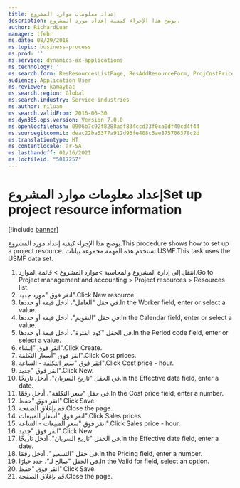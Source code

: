 ```yaml
---
title: إعداد معلومات موارد المشروع
description: يوضح هذا الإجراء كيفية إعداد مورد المشروع.
author: RichardLuan
manager: tfehr
ms.date: 08/29/2018
ms.topic: business-process
ms.prod: ''
ms.service: dynamics-ax-applications
ms.technology: ''
ms.search.form: ResResourcesListPage, ResAddResourceForm, ProjCostPriceHour, ProjSalesPriceHour
audience: Application User
ms.reviewer: kamaybac
ms.search.region: Global
ms.search.industry: Service industries
ms.author: riluan
ms.search.validFrom: 2016-06-30
ms.dyn365.ops.version: Version 7.0.0
ms.openlocfilehash: 0906b7c92f8288adf834ccd33f0ca0df40cd4f44
ms.sourcegitcommit: deac22ba5377a912d93fe408c5ae875706378c2d
ms.translationtype: HT
ms.contentlocale: ar-SA
ms.lasthandoff: 01/16/2021
ms.locfileid: "5017257"
---
```

# <a name="set-up-project-resource-information"></a><span data-ttu-id="3f2cc-103">إعداد معلومات موارد المشروع</span><span class="sxs-lookup"><span data-stu-id="3f2cc-103">Set up project resource information</span></span>

[!include [banner](../../includes/banner.md)]

<span data-ttu-id="3f2cc-104">يوضح هذا الإجراء كيفية إعداد مورد المشروع.</span><span class="sxs-lookup"><span data-stu-id="3f2cc-104">This procedure shows how to set up a project resource.</span></span> <span data-ttu-id="3f2cc-105">تستخدم هذه المهمة مجموعة بيانات USMF.</span><span class="sxs-lookup"><span data-stu-id="3f2cc-105">This task uses the USMF data set.</span></span>

1. <span data-ttu-id="3f2cc-106">انتقل إلى إدارة المشروع والمحاسبة >موارد المشروع > قائمة الموارد.</span><span class="sxs-lookup"><span data-stu-id="3f2cc-106">Go to Project management and accounting > Project resources > Resources list.</span></span>
2. <span data-ttu-id="3f2cc-107">انقر فوق "مورد جديد".</span><span class="sxs-lookup"><span data-stu-id="3f2cc-107">Click New resource.</span></span>
3. <span data-ttu-id="3f2cc-108">في حقل "العامل"، أدخل قيمة أو حددها.</span><span class="sxs-lookup"><span data-stu-id="3f2cc-108">In the Worker field, enter or select a value.</span></span>
4. <span data-ttu-id="3f2cc-109">في حقل "التقويم"، أدخل قيمة أو حددها.</span><span class="sxs-lookup"><span data-stu-id="3f2cc-109">In the Calendar field, enter or select a value.</span></span>
5. <span data-ttu-id="3f2cc-110">في الحقل "كود الفترة‬"، أدخل قيمة أو حددها.</span><span class="sxs-lookup"><span data-stu-id="3f2cc-110">In the Period code field, enter or select a value.</span></span>
6. <span data-ttu-id="3f2cc-111">انقر فوق "إنشاء".</span><span class="sxs-lookup"><span data-stu-id="3f2cc-111">Click Create.</span></span>
7. <span data-ttu-id="3f2cc-112">انقر فوق "أسعار التكلفة".</span><span class="sxs-lookup"><span data-stu-id="3f2cc-112">Click Cost prices.</span></span>
8. <span data-ttu-id="3f2cc-113">انقر فوق "سعر التكلفة - الساعة".</span><span class="sxs-lookup"><span data-stu-id="3f2cc-113">Click Cost price - hour.</span></span>
9. <span data-ttu-id="3f2cc-114">انقر فوق "جديد".</span><span class="sxs-lookup"><span data-stu-id="3f2cc-114">Click New.</span></span>
10. <span data-ttu-id="3f2cc-115">في الحقل "تاريخ السريان"، أدخل تاريخًا.</span><span class="sxs-lookup"><span data-stu-id="3f2cc-115">In the Effective date field, enter a date.</span></span>
11. <span data-ttu-id="3f2cc-116">في حقل "سعر التكلفة"، أدخل رقمًا.</span><span class="sxs-lookup"><span data-stu-id="3f2cc-116">In the Cost price field, enter a number.</span></span>
12. <span data-ttu-id="3f2cc-117">انقر فوق "حفظ".</span><span class="sxs-lookup"><span data-stu-id="3f2cc-117">Click Save.</span></span>
13. <span data-ttu-id="3f2cc-118">قم بإغلاق الصفحة.</span><span class="sxs-lookup"><span data-stu-id="3f2cc-118">Close the page.</span></span>
14. <span data-ttu-id="3f2cc-119">انقر فوق "أسعار المبيعات".</span><span class="sxs-lookup"><span data-stu-id="3f2cc-119">Click Sales prices.</span></span>
15. <span data-ttu-id="3f2cc-120">انقر فوق "سعر المبيعات - الساعة".</span><span class="sxs-lookup"><span data-stu-id="3f2cc-120">Click Sales price - hour.</span></span>
16. <span data-ttu-id="3f2cc-121">انقر فوق "جديد".</span><span class="sxs-lookup"><span data-stu-id="3f2cc-121">Click New.</span></span>
17. <span data-ttu-id="3f2cc-122">في الحقل "تاريخ السريان"، أدخل تاريخًا.</span><span class="sxs-lookup"><span data-stu-id="3f2cc-122">In the Effective date field, enter a date.</span></span>
18. <span data-ttu-id="3f2cc-123">في حقل "التسعير‬"، أدخل رقمًا.</span><span class="sxs-lookup"><span data-stu-id="3f2cc-123">In the Pricing field, enter a number.</span></span>
19. <span data-ttu-id="3f2cc-124">في الحقل "صالح لـ"، حدد خيارًا.</span><span class="sxs-lookup"><span data-stu-id="3f2cc-124">In the Valid for field, select an option.</span></span>
20. <span data-ttu-id="3f2cc-125">انقر فوق "حفظ".</span><span class="sxs-lookup"><span data-stu-id="3f2cc-125">Click Save.</span></span>
21. <span data-ttu-id="3f2cc-126">قم بإغلاق الصفحة.</span><span class="sxs-lookup"><span data-stu-id="3f2cc-126">Close the page.</span></span>

